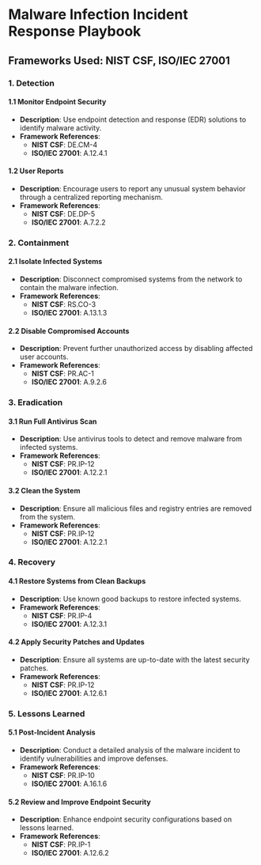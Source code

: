 # Malware Infection Incident Response Playbook

## Frameworks Used: NIST CSF, ISO/IEC 27001

### 1. Detection

#### 1.1 Monitor Endpoint Security
- **Description**: Use endpoint detection and response (EDR) solutions to identify malware activity.
- **Framework References**: 
  - **NIST CSF**: DE.CM-4
  - **ISO/IEC 27001**: A.12.4.1

#### 1.2 User Reports
- **Description**: Encourage users to report any unusual system behavior through a centralized reporting mechanism.
- **Framework References**:
  - **NIST CSF**: DE.DP-5
  - **ISO/IEC 27001**: A.7.2.2

### 2. Containment

#### 2.1 Isolate Infected Systems
- **Description**: Disconnect compromised systems from the network to contain the malware infection.
- **Framework References**:
  - **NIST CSF**: RS.CO-3
  - **ISO/IEC 27001**: A.13.1.3

#### 2.2 Disable Compromised Accounts
- **Description**: Prevent further unauthorized access by disabling affected user accounts.
- **Framework References**:
  - **NIST CSF**: PR.AC-1
  - **ISO/IEC 27001**: A.9.2.6

### 3. Eradication

#### 3.1 Run Full Antivirus Scan
- **Description**: Use antivirus tools to detect and remove malware from infected systems.
- **Framework References**:
  - **NIST CSF**: PR.IP-12
  - **ISO/IEC 27001**: A.12.2.1

#### 3.2 Clean the System
- **Description**: Ensure all malicious files and registry entries are removed from the system.
- **Framework References**:
  - **NIST CSF**: PR.IP-12
  - **ISO/IEC 27001**: A.12.2.1

### 4. Recovery

#### 4.1 Restore Systems from Clean Backups
- **Description**: Use known good backups to restore infected systems.
- **Framework References**:
  - **NIST CSF**: PR.IP-4
  - **ISO/IEC 27001**: A.12.3.1

#### 4.2 Apply Security Patches and Updates
- **Description**: Ensure all systems are up-to-date with the latest security patches.
- **Framework References**:
  - **NIST CSF**: PR.IP-12
  - **ISO/IEC 27001**: A.12.6.1

### 5. Lessons Learned

#### 5.1 Post-Incident Analysis
- **Description**: Conduct a detailed analysis of the malware incident to identify vulnerabilities and improve defenses.
- **Framework References**:
  - **NIST CSF**: PR.IP-10
  - **ISO/IEC 27001**: A.16.1.6

#### 5.2 Review and Improve Endpoint Security
- **Description**: Enhance endpoint security configurations based on lessons learned.
- **Framework References**:
  - **NIST CSF**: PR.IP-1
  - **ISO/IEC 27001**: A.12.6.2
